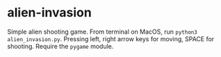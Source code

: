 # alien-invasion

Simple alien shooting game. From terminal on MacOS, run `python3 alien_invasion.py`. Pressing left, right arrow keys for moving, SPACE for shooting. Require the `pygame` module.
